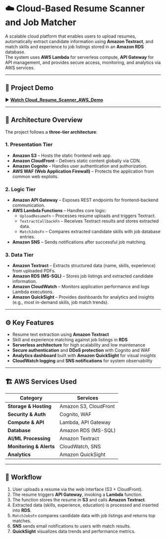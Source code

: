 # ☁️ Cloud-Based Resume Scanner and Job Matcher

A scalable cloud platform that enables users to upload resumes, automatically extract candidate information using **Amazon Textract**, and match skills and experience to job listings stored in an **Amazon RDS** database.  
The system uses **AWS Lambda** for serverless compute, **API Gateway** for API management, and provides secure access, monitoring, and analytics via AWS services.

---

## 🎥 Project Demo
▶️ **[Watch Cloud_Resume_Scanner_AWS_Demo](https://drive.google.com/file/d/1tVTCk2iXqrCtr_j6ypMCcwgYBRTTchy-/view?usp=sharing)**

---

## 🧩 Architecture Overview

The project follows a **three-tier architecture**:

### 1. Presentation Tier
- **Amazon S3** – Hosts the static frontend web app.  
- **Amazon CloudFront** – Delivers static content globally via CDN.  
- **Amazon Cognito** – Handles user authentication and authorization.  
- **AWS WAF (Web Application Firewall)** – Protects the application from common web exploits.

### 2. Logic Tier
- **Amazon API Gateway** – Exposes REST endpoints for frontend-backend communication.  
- **AWS Lambda Functions** – Handles core logic:
  - `UploadResumeFn` – Processes resume uploads and triggers Textract.
  - `TextractCallbackFn` – Receives Textract results and stores extracted data.
  - `MatchJobsFn` – Compares extracted candidate skills with job database entries.
- **Amazon SNS** – Sends notifications after successful job matching.

### 3. Data Tier
- **Amazon Textract** – Extracts structured data (name, skills, experience) from uploaded PDFs.  
- **Amazon RDS (MS-SQL)** – Stores job listings and extracted candidate information.  
- **Amazon CloudWatch** – Monitors application performance and logs Lambda executions.  
- **Amazon QuickSight** – Provides dashboards for analytics and insights (e.g., most in-demand skills, job match trends).

---

## ⚙️ Key Features
- Resume text extraction using **Amazon Textract**  
- Skill and experience matching against job listings in **RDS**  
- **Serverless architecture** for high scalability and low maintenance  
- **Secure authentication** and **DDoS protection** with Cognito and WAF  
- **Analytics dashboard** built with **Amazon QuickSight** for visual insights  
- **CloudWatch logging** and **SNS notifications** for system observability  

---

## 🏗️ AWS Services Used

| Category | Services |
|-----------|-----------|
| **Storage & Hosting** | Amazon S3, CloudFront |
| **Security & Auth** | Cognito, WAF |
| **Compute & API** | Lambda, API Gateway |
| **Database** | Amazon RDS (MS-SQL) |
| **AI/ML Processing** | Amazon Textract |
| **Monitoring & Alerts** | CloudWatch, SNS |
| **Analytics** | Amazon QuickSight |

---

## 🚀 Workflow

1. User uploads a resume via the web interface (S3 + CloudFront).  
2. The resume triggers **API Gateway**, invoking a **Lambda** function.  
3. The function stores the resume in **S3** and calls **Amazon Textract**.  
4. Extracted data (skills, experience, education) is processed and inserted into **RDS**.  
5. `MatchJobsFn` compares candidate data with job listings and returns top matches.  
6. **SNS** sends email notifications to users with match results.  
7. **QuickSight** visualizes data trends and performance metrics.
